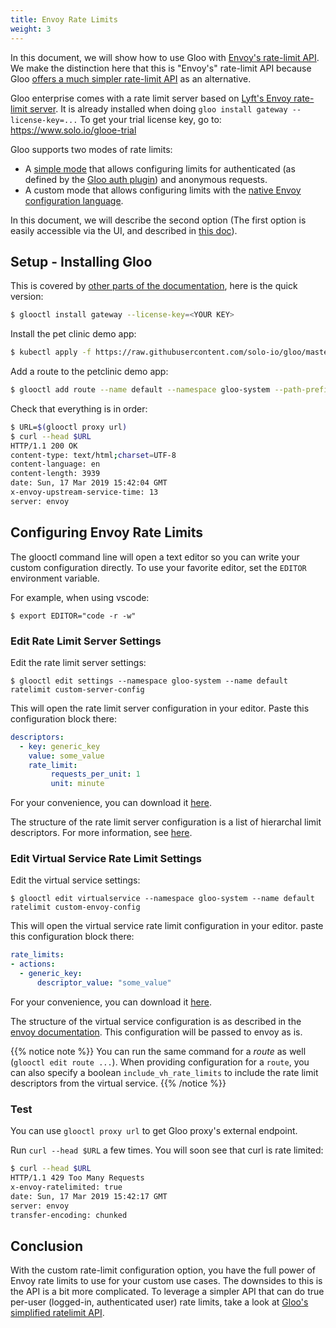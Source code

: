 ```yaml
---
title: Envoy Rate Limits
weight: 3
---
```


In this document, we will show how to use Gloo with [Envoy's rate-limit API](https://www.envoyproxy.io/docs/envoy/latest/configuration/http_filters/rate_limit_filter). We make the distinction here that this is "Envoy's" rate-limit API because Gloo [offers a much simpler rate-limit API](../ratelimit) as an alternative. 

Gloo enterprise comes with a rate limit server based on [Lyft's Envoy rate-limit server](https://github.com/lyft/ratelimit). It is already installed when doing `gloo install gateway --license-key=...`
To get your trial license key, go to: https://www.solo.io/glooe-trial

Gloo supports two modes of rate limits:

- A [simple mode](../ratelimit) that allows configuring limits for authenticated (as defined by the [Gloo auth plugin](../authentication)) and anonymous requests.
- A custom mode that allows configuring limits with the [native Envoy configuration language](https://www.envoyproxy.io/docs/envoy/latest/configuration/http_filters/rate_limit_filter).

In this document, we will describe the second option (The first option is easily accessible via the UI, and described in [this doc](../ratelimit)).

## Setup - Installing Gloo 
This is covered by [other parts of the documentation](../installation), here is the quick version:

```bash
$ glooctl install gateway --license-key=<YOUR KEY>
```

Install the pet clinic demo app:

```bash
$ kubectl apply -f https://raw.githubusercontent.com/solo-io/gloo/master/example/petclinic/petclinic.yaml
```

Add a route to the petclinic demo app:

```bash
$ glooctl add route --name default --namespace gloo-system --path-prefix / --dest-name default-petclinic-8080 --dest-namespace gloo-system
```

Check that everything is in order:
```bash
$ URL=$(glooctl proxy url)
$ curl --head $URL 
HTTP/1.1 200 OK
content-type: text/html;charset=UTF-8
content-language: en
content-length: 3939
date: Sun, 17 Mar 2019 15:42:04 GMT
x-envoy-upstream-service-time: 13
server: envoy
```

## Configuring Envoy Rate Limits

The glooctl command line will open a text editor so you can write your custom configuration directly.
To use your favorite editor, set the `EDITOR` environment variable.

For example, when using vscode:
```
$ export EDITOR="code -r -w"
```

### Edit Rate Limit Server Settings
Edit the rate limit server settings:
```
$ glooctl edit settings --namespace gloo-system --name default ratelimit custom-server-config
```

This will open the rate limit server configuration in your editor. Paste this configuration block there:
```yaml
descriptors:
  - key: generic_key
    value: some_value
    rate_limit:
         requests_per_unit: 1
         unit: minute
```

For your convenience, you can download it [here](serverconfig.yaml).

The structure of the rate limit server configuration is a list of hierarchal limit descriptors. For more information, see [here](https://github.com/lyft/ratelimit).

### Edit Virtual Service Rate Limit Settings

Edit the virtual service settings:

```
$ glooctl edit virtualservice --namespace gloo-system --name default ratelimit custom-envoy-config
```


This will open the virtual service rate limit configuration in your editor. paste this configuration block there:
```yaml
rate_limits:
- actions:
  - generic_key:
      descriptor_value: "some_value"
```

For your convenience, you can download it [here](vsconfig.yaml).

The structure of the virtual service configuration is as described in the [envoy documentation](https://www.envoyproxy.io/docs/envoy/v1.9.0/api-v2/api/v2/route/route.proto#route-ratelimit-action). This configuration will be passed to envoy as is.

{{% notice note %}}
You can run the same command for a *route* as well (`glooctl edit route ...`). When providing configuration for a `route`, you can also specify a boolean `include_vh_rate_limits` to include the rate limit descriptors from the virtual service.
{{% /notice %}}
### Test

You can use `glooctl proxy url` to get Gloo proxy's external endpoint. 

Run `curl --head $URL` a few times. You will soon see that curl is rate limited:

```bash
$ curl --head $URL 
HTTP/1.1 429 Too Many Requests
x-envoy-ratelimited: true
date: Sun, 17 Mar 2019 15:42:17 GMT
server: envoy
transfer-encoding: chunked
```
## Conclusion
With the custom rate-limit configuration option, you have the full power of Envoy rate limits to use for your custom use cases. The downsides to this is the API is a bit more complicated. To leverage a simpler API that can do true per-user (logged-in, authenticated user) rate limits, take a look at [Gloo's simplified ratelimit API](../ratelimit).